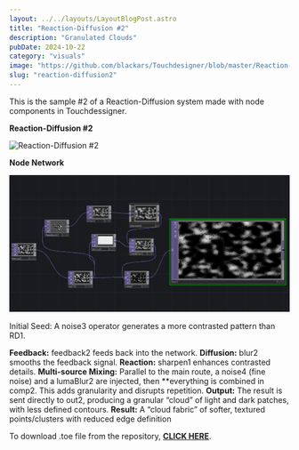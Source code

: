 ```yaml
---
layout: ../../layouts/LayoutBlogPost.astro
title: "Reaction-Diffusion #2"
description: "Granulated Clouds"
pubDate: 2024-10-22
category: "visuals"
image: "https://github.com/blackars/Touchdesigner/blob/master/Reaction-Diffusion/rd2.png?raw=true"
slug: "reaction-diffusion2"
---
```



This is the sample #2 of a Reaction-Diffusion system made with node components in Touchdessigner. 

**Reaction-Diffusion #2** 

![Reaction-Diffusion #2](https://github.com/blackars/Touchdesigner/blob/master/Reaction-Diffusion/rd2-16-9.gif?raw=true)

**Node Network** 

![Node Network to reaction-diffusion system #2](https://github.com/blackars/Touchdesigner/blob/master/Reaction-Diffusion/rd2-td-node.png?raw=true)

Initial Seed: A noise3 operator generates a more contrasted pattern than RD1.

**Feedback:** feedback2 feeds back into the network.
**Diffusion:** blur2 smooths the feedback signal.
**Reaction:** sharpen1 enhances contrasted details.
**Multi-source Mixing:** Parallel to the main route, a noise4 (fine noise) and a lumaBlur2 are injected, then **everything is combined in comp2. This adds granularity and disrupts repetition.
**Output:** The result is sent directly to out2, producing a granular “cloud” of light and dark patches, with less defined contours.
**Result:** A “cloud fabric” of softer, textured points/clusters with reduced edge definition

To download .toe file from the repository, **[CLICK HERE](https://github.com/blackars/Touchdesigner/tree/master/Reaction-Diffusion)**.